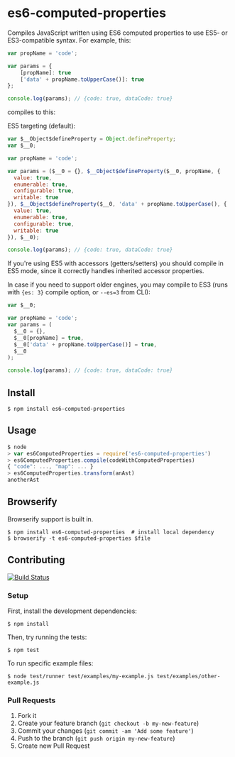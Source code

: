 # es6-computed-properties

Compiles JavaScript written using ES6 computed properties to use
ES5- or ES3-compatible syntax. For example, this:

```js
var propName = 'code';

var params = {
    [propName]: true
    ['data' + propName.toUpperCase()]: true
};

console.log(params); // {code: true, dataCode: true}
```

compiles to this:

ES5 targeting (default):

```js
var $__Object$defineProperty = Object.defineProperty;
var $__0;

var propName = 'code';

var params = ($__0 = {}, $__Object$defineProperty($__0, propName, {
  value: true,
  enumerable: true,
  configurable: true,
  writable: true
}), $__Object$defineProperty($__0, 'data' + propName.toUpperCase(), {
  value: true,
  enumerable: true,
  configurable: true,
  writable: true
}), $__0);

console.log(params); // {code: true, dataCode: true}
```

If you're using ES5 with accessors (getters/setters) you should compile in ES5 mode, since it correctly handles inherited accessor properties.

In case if you need to support older engines, you may compile to ES3 (runs with `{es: 3}` compile option, or `--es=3` from CLI):

```js
var $__0;

var propName = 'code';
var params = (
  $__0 = {},
  $__0[propName] = true,
  $__0['data' + propName.toUpperCase()] = true,
  $__0
);

console.log(params); // {code: true, dataCode: true}
```

## Install

```
$ npm install es6-computed-properties
```

## Usage

```js
$ node
> var es6ComputedProperties = require('es6-computed-properties')
> es6ComputedProperties.compile(codeWithComputedProperties)
{ "code": ..., "map": ... }
> es6ComputedProperties.transform(anAst)
anotherAst
```

## Browserify

Browserify support is built in.

```
$ npm install es6-computed-properties  # install local dependency
$ browserify -t es6-computed-properties $file
```

## Contributing

[![Build Status](https://travis-ci.org/DmitrySoshnikov/es6-computed-properties.png?branch=master)](https://travis-ci.org/DmitrySoshnikov/es6-computed-properties)

### Setup

First, install the development dependencies:

```
$ npm install
```

Then, try running the tests:

```
$ npm test
```

To run specific example files:

```
$ node test/runner test/examples/my-example.js test/examples/other-example.js
```

### Pull Requests

1. Fork it
2. Create your feature branch (`git checkout -b my-new-feature`)
3. Commit your changes (`git commit -am 'Add some feature'`)
4. Push to the branch (`git push origin my-new-feature`)
5. Create new Pull Request

